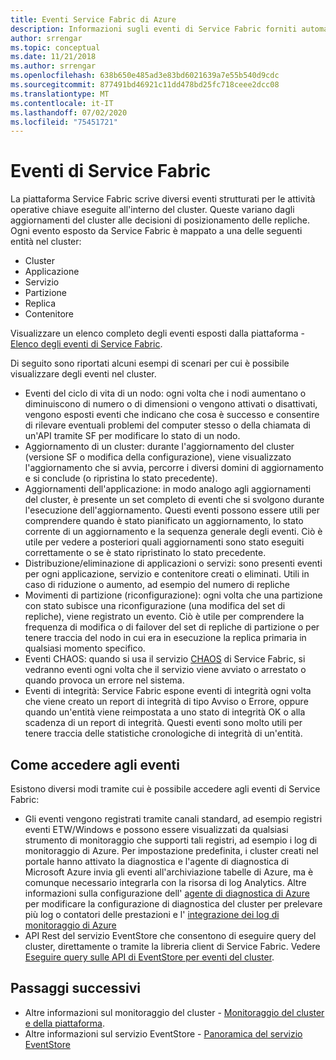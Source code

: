 ```yaml
---
title: Eventi Service Fabric di Azure
description: Informazioni sugli eventi di Service Fabric forniti automaticamente per monitorare il cluster di Azure Service Fabric.
author: srrengar
ms.topic: conceptual
ms.date: 11/21/2018
ms.author: srrengar
ms.openlocfilehash: 638b650e485ad3e83bd6021639a7e55b540d9cdc
ms.sourcegitcommit: 877491bd46921c11dd478bd25fc718ceee2dcc08
ms.translationtype: MT
ms.contentlocale: it-IT
ms.lasthandoff: 07/02/2020
ms.locfileid: "75451721"
---
```

# <a name="service-fabric-events"></a>Eventi di Service Fabric 

La piattaforma Service Fabric scrive diversi eventi strutturati per le attività operative chiave eseguite all'interno del cluster. Queste variano dagli aggiornamenti del cluster alle decisioni di posizionamento delle repliche. Ogni evento esposto da Service Fabric è mappato a una delle seguenti entità nel cluster:
* Cluster
* Applicazione
* Servizio
* Partizione
* Replica 
* Contenitore

Visualizzare un elenco completo degli eventi esposti dalla piattaforma - [Elenco degli eventi di Service Fabric](service-fabric-diagnostics-event-generation-operational.md).

Di seguito sono riportati alcuni esempi di scenari per cui è possibile visualizzare degli eventi nel cluster. 
* Eventi del ciclo di vita di un nodo: ogni volta che i nodi aumentano o diminuiscono di numero o di dimensioni o vengono attivati o disattivati, vengono esposti eventi che indicano che cosa è successo e consentire di rilevare eventuali problemi del computer stesso o della chiamata di un'API tramite SF per modificare lo stato di un nodo.
* Aggiornamento di un cluster: durante l'aggiornamento del cluster (versione SF o modifica della configurazione), viene visualizzato l'aggiornamento che si avvia, percorre i diversi domini di aggiornamento e si conclude (o ripristina lo stato precedente). 
* Aggiornamenti dell'applicazione: in modo analogo agli aggiornamenti del cluster, è presente un set completo di eventi che si svolgono durante l'esecuzione dell'aggiornamento. Questi eventi possono essere utili per comprendere quando è stato pianificato un aggiornamento, lo stato corrente di un aggiornamento e la sequenza generale degli eventi. Ciò è utile per vedere a posteriori quali aggiornamenti sono stato eseguiti correttamente o se è stato ripristinato lo stato precedente.
* Distribuzione/eliminazione di applicazioni o servizi: sono presenti eventi per ogni applicazione, servizio e contenitore creati o eliminati. Utili in caso di riduzione o aumento, ad esempio del numero di repliche
* Movimenti di partizione (riconfigurazione): ogni volta che una partizione con stato subisce una riconfigurazione (una modifica del set di repliche), viene registrato un evento. Ciò è utile per comprendere la frequenza di modifica o di failover del set di repliche di partizione o per tenere traccia del nodo in cui era in esecuzione la replica primaria in qualsiasi momento specifico.
* Eventi CHAOS: quando si usa il servizio [CHAOS](service-fabric-controlled-chaos.md) di Service Fabric, si vedranno eventi ogni volta che il servizio viene avviato o arrestato o quando provoca un errore nel sistema.
* Eventi di integrità: Service Fabric espone eventi di integrità ogni volta che viene creato un report di integrità di tipo Avviso o Errore, oppure quando un'entità viene reimpostata a uno stato di integrità OK o alla scadenza di un report di integrità. Questi eventi sono molto utili per tenere traccia delle statistiche cronologiche di integrità di un'entità. 

## <a name="how-to-access-events"></a>Come accedere agli eventi

Esistono diversi modi tramite cui è possibile accedere agli eventi di Service Fabric:
* Gli eventi vengono registrati tramite canali standard, ad esempio registri eventi ETW/Windows e possono essere visualizzati da qualsiasi strumento di monitoraggio che supporti tali registri, ad esempio i log di monitoraggio di Azure. Per impostazione predefinita, i cluster creati nel portale hanno attivato la diagnostica e l'agente di diagnostica di Microsoft Azure invia gli eventi all'archiviazione tabelle di Azure, ma è comunque necessario integrarla con la risorsa di log Analytics. Altre informazioni sulla configurazione dell' [agente di diagnostica di Azure](service-fabric-diagnostics-event-aggregation-wad.md) per modificare la configurazione di diagnostica del cluster per prelevare più log o contatori delle prestazioni e l' [integrazione dei log di monitoraggio di Azure](service-fabric-diagnostics-event-analysis-oms.md)
* API Rest del servizio EventStore che consentono di eseguire query del cluster, direttamente o tramite la libreria client di Service Fabric. Vedere [Eseguire query sulle API di EventStore per eventi del cluster](service-fabric-diagnostics-eventstore-query.md).

## <a name="next-steps"></a>Passaggi successivi
* Altre informazioni sul monitoraggio del cluster - [Monitoraggio del cluster e della piattaforma](service-fabric-diagnostics-event-generation-infra.md).
* Altre informazioni sul servizio EventStore - [Panoramica del servizio EventStore](service-fabric-diagnostics-eventstore.md)
